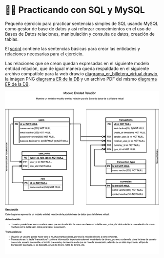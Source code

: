 # 👨‍💻 Practicando con SQL y MySQL

Pequeño ejercicio para practicar sentencias simples de SQL usando MySQL como gestor de base de datos y así reforzar
conocimientos en el uso de Bases de Datos relaciones, manipulación y consulta de datos, creación de tablas.

El [script](script.sql) contiene las sentencias básicas para crear las entidades y relaciones necesarias para el ejercicio.

Las relaciones que se crean quedan expresadas en el siguiente modelo entidad relación, que de igual manera queda respaldado
en el siguiente archivo compatible para la web draw.io [diagrama_er_billetera_virtual.drawio](diagrama_er_billetera_virtual.drawio),
la imágen PNG [diagrama ER de la DB](diagrama_er_billetera_virtual.png) y un archivo PDF del mismo [diagrama ER de la DB](diagrama_er_billetera_virtual.pdf).

![Modelo entidad relación](diagrama_er_billetera_virtual.png)